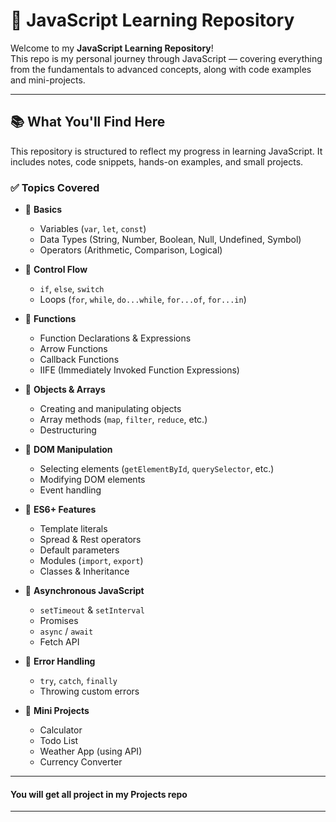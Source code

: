 # 🧠 JavaScript Learning Repository

Welcome to my **JavaScript Learning Repository**!  
This repo is my personal journey through JavaScript — covering everything from the fundamentals to advanced concepts, along with code examples and mini-projects.

---

## 📚 What You'll Find Here

This repository is structured to reflect my progress in learning JavaScript. It includes notes, code snippets, hands-on examples, and small projects.

### ✅ Topics Covered

- 🔹 **Basics**
  - Variables (`var`, `let`, `const`)
  - Data Types (String, Number, Boolean, Null, Undefined, Symbol)
  - Operators (Arithmetic, Comparison, Logical)

- 🔹 **Control Flow**
  - `if`, `else`, `switch`
  - Loops (`for`, `while`, `do...while`, `for...of`, `for...in`)

- 🔹 **Functions**
  - Function Declarations & Expressions
  - Arrow Functions
  - Callback Functions
  - IIFE (Immediately Invoked Function Expressions)

- 🔹 **Objects & Arrays**
  - Creating and manipulating objects
  - Array methods (`map`, `filter`, `reduce`, etc.)
  - Destructuring

- 🔹 **DOM Manipulation**
  - Selecting elements (`getElementById`, `querySelector`, etc.)
  - Modifying DOM elements
  - Event handling

- 🔹 **ES6+ Features**
  - Template literals
  - Spread & Rest operators
  - Default parameters
  - Modules (`import`, `export`)
  - Classes & Inheritance

- 🔹 **Asynchronous JavaScript**
  - `setTimeout` & `setInterval`
  - Promises
  - `async` / `await`
  - Fetch API

- 🔹 **Error Handling**
  - `try`, `catch`, `finally`
  - Throwing custom errors

- 🔹 **Mini Projects**
  - Calculator
  - Todo List
  - Weather App (using API)
  - Currency Converter

---

#### You will get all project in my Projects repo
---
